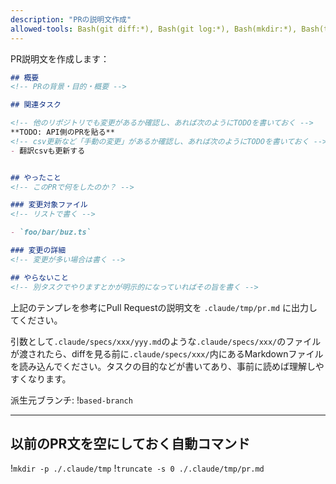 ```yaml
---
description: "PRの説明文作成"
allowed-tools: Bash(git diff:*), Bash(git log:*), Bash(mkdir:*), Bash(truncate:*), Bash(based-branch), List
---
```


PR説明文を作成します：

```markdown
## 概要
<!-- PRの背景・目的・概要 -->

## 関連タスク

<!-- 他のリポジトリでも変更があるか確認し、あれば次のようにTODOを書いておく -->
**TODO: API側のPRを貼る**
<!-- csv更新など「手動の変更」があるか確認し、あれば次のようにTODOを書いておく -->
- 翻訳csvも更新する


## やったこと
<!-- このPRで何をしたのか？ -->

### 変更対象ファイル
<!-- リストで書く -->

- `foo/bar/buz.ts`

### 変更の詳細
<!-- 変更が多い場合は書く -->

## やらないこと
<!-- 別タスクでやりますとかが明示的になっていればその旨を書く -->
```

上記のテンプレを参考にPull Requestの説明文を `.claude/tmp/pr.md` に出力してください。

引数として`.claude/specs/xxx/yyy.md`のような`.claude/specs/xxx/`のファイルが渡されたら、diffを見る前に`.claude/specs/xxx/`内にあるMarkdownファイルを読み込んでください。タスクの目的などが書いてあり、事前に読めば理解しやすくなります。


派生元ブランチ: !`based-branch`

---

## 以前のPR文を空にしておく自動コマンド

!`mkdir -p ./.claude/tmp`
!`truncate -s 0 ./.claude/tmp/pr.md`
